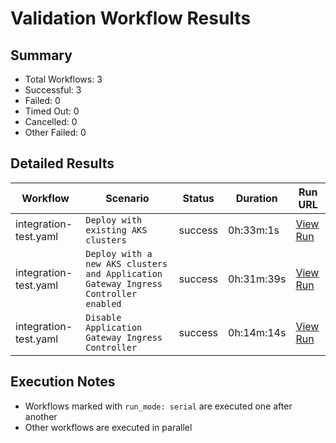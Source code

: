 # Validation Workflow Results

## Summary
- Total Workflows: 3
- Successful: 3
- Failed: 0
- Timed Out: 0
- Cancelled: 0
- Other Failed: 0

## Detailed Results

| Workflow | Scenario | Status | Duration | Run URL |
|----------|----------|---------|-----------|----------|
| integration-test.yaml | `Deploy with existing AKS clusters` | success | 0h:33m:1s | [View Run](https://github.com/azure-javaee/azure.liberty.aks/actions/runs/16872626137) |
| integration-test.yaml | `Deploy with a new AKS clusters and Application Gateway Ingress Controller enabled` | success | 0h:31m:39s | [View Run](https://github.com/azure-javaee/azure.liberty.aks/actions/runs/16873204582) |
| integration-test.yaml | `Disable Application Gateway Ingress Controller` | success | 0h:14m:14s | [View Run](https://github.com/azure-javaee/azure.liberty.aks/actions/runs/16873810861) |


## Execution Notes
- Workflows marked with `run_mode: serial` are executed one after another
- Other workflows are executed in parallel
